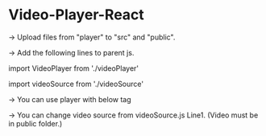 # Video-Player-React
-> Upload files from "player" to "src" and "public".

-> Add the following lines to parent js.

  import VideoPlayer from './videoPlayer'
  
  import videoSource from './videoSource'

-> You can use player with below tag

  <VideoPlayer thumbnail="./thumbnail.jpg" width="800px" aspectRatio="16/9" src={videoSource()}/>

-> You can change video source from videoSource.js Line1. (Video must be in public folder.)

